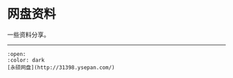 # 网盘资料

一些资料分享。

---

```{dropdown} 资料网盘
:open:
:color: dark
[永硕网盘](http://31398.ysepan.com/)
```


